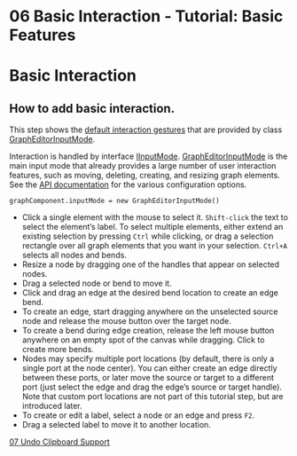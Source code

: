 <!--
 //////////////////////////////////////////////////////////////////////////////
 // @license
 // This file is part of yFiles for HTML 2.6.0.4.
 // Use is subject to license terms.
 //
 // Copyright (c) 2000-2024 by yWorks GmbH, Vor dem Kreuzberg 28,
 // 72070 Tuebingen, Germany. All rights reserved.
 //
 //////////////////////////////////////////////////////////////////////////////
-->
# 06 Basic Interaction - Tutorial: Basic Features

# Basic Interaction

## How to add basic interaction.

This step shows the [default interaction gestures](https://docs.yworks.com/yfileshtml/#/dguide/interaction) that are provided by class [GraphEditorInputMode](https://docs.yworks.com/yfileshtml/#/api/GraphEditorInputMode).

Interaction is handled by interface [IInputMode](https://docs.yworks.com/yfileshtml/#/api/IInputMode). [GraphEditorInputMode](https://docs.yworks.com/yfileshtml/#/api/GraphEditorInputMode) is the main input mode that already provides a large number of user interaction features, such as moving, deleting, creating, and resizing graph elements. See the [API documentation](https://docs.yworks.com/yfileshtml/#/api/GraphEditorInputMode) for the various configuration options.

```
graphComponent.inputMode = new GraphEditorInputMode()
```

- Click a single element with the mouse to select it. `Shift-click` the text to select the element’s label. To select multiple elements, either extend an existing selection by pressing `Ctrl` while clicking, or drag a selection rectangle over all graph elements that you want in your selection. `Ctrl+Α` selects all nodes and bends.
- Resize a node by dragging one of the handles that appear on selected nodes.
- Drag a selected node or bend to move it.
- Click and drag an edge at the desired bend location to create an edge bend.
- To create an edge, start dragging anywhere on the unselected source node and release the mouse button over the target node.
- To create a bend during edge creation, release the left mouse button anywhere on an empty spot of the canvas while dragging. Click to create more bends.
- Nodes may specify multiple port locations (by default, there is only a single port at the node center). You can either create an edge directly between these ports, or later move the source or target to a different port (just select the edge and drag the edge’s source or target handle). Note that custom port locations are not part of this tutorial step, but are introduced later.
- To create or edit a label, select a node or an edge and press `F2`.
- Drag a selected label to move it to another location.

[07 Undo Clipboard Support](../../tutorial-yfiles-basic-features/07-undo-clipboard-support/)
